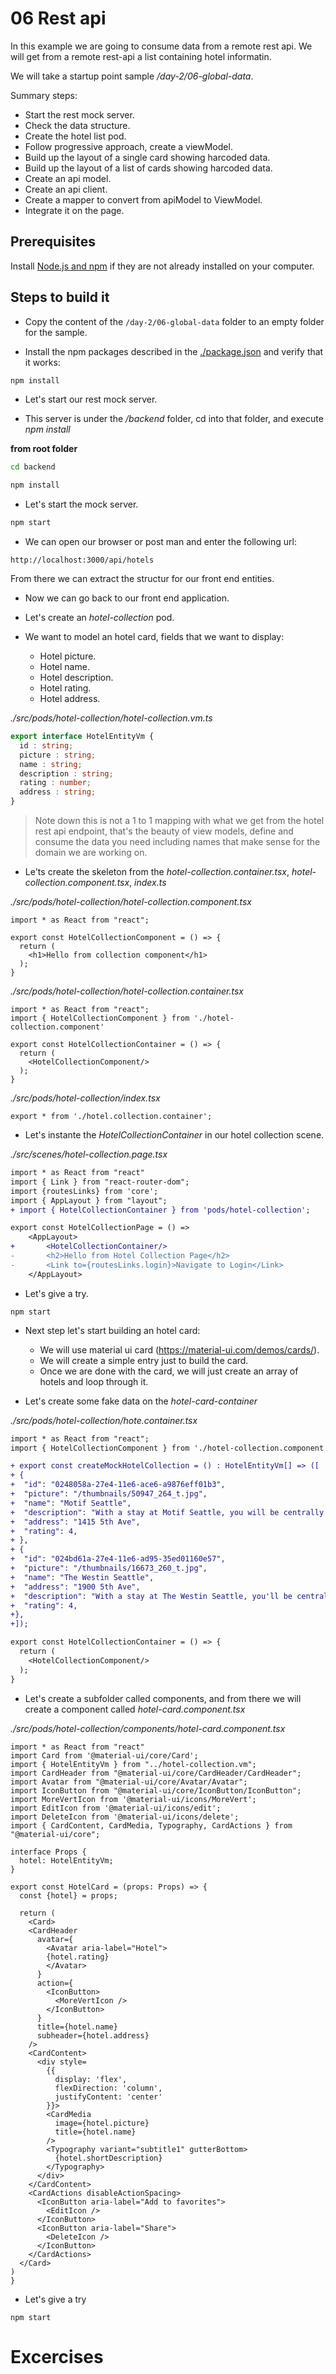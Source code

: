 # 06 Rest api

In this example we are going to consume data from a remote rest api. We will get
from a remote rest-api a list containing hotel informatin.

We will take a startup point sample _/day-2/06-global-data_.

Summary steps:

- Start the rest mock server.
- Check the data structure.
- Create the hotel list pod.
- Follow progressive approach, create a viewModel.
- Build up the layout of a single card showing harcoded data.
- Build up the layout of a list of cards showing harcoded data.
- Create an api model.
- Create an api client.
- Create a mapper to convert from apiModel to ViewModel.
- Integrate it on the page.


## Prerequisites

Install [Node.js and npm](https://nodejs.org/en/) if they are not already installed on your computer.

## Steps to build it

- Copy the content of the `/day-2/06-global-data` folder to an empty folder for the sample.

- Install the npm packages described in the [./package.json](./package.json) and verify that it works:

```bash
npm install
```

- Let's start our rest mock server.

- This server is under the _/backend_ folder, cd into that folder, and execute _npm install_

**from root folder**
```bash
cd backend
```

```bash
npm install
```

- Let's start the mock server.

```bash
npm start
```

- We can open our browser or post man and enter the following url:

```
http://localhost:3000/api/hotels
```

From there we can extract the structur for our front end entities.

- Now we can go back to our front end application.

- Let's create an _hotel-collection_ pod.

- We want to model an hotel card, fields that we want to display:
  - Hotel picture.
  - Hotel name.
  - Hotel description.
  - Hotel rating.
  - Hotel address.

_./src/pods/hotel-collection/hotel-collection.vm.ts_

```typescript
export interface HotelEntityVm {
  id : string;
  picture : string;
  name : string;
  description : string;
  rating : number;
  address : string;
}
```

> Note down this is not a 1 to 1 mapping with what we get from the hotel rest api endpoint, that's
the beauty of view models, define and consume the data you need including names that make sense 
for the domain we are working on.

- Le'ts create the skeleton from the _hotel-collection.container.tsx_, _hotel-collection.component.tsx_,
_index.ts_

_./src/pods/hotel-collection/hotel-collection.component.tsx_

```tsx
import * as React from "react";

export const HotelCollectionComponent = () => {
  return (
    <h1>Hello from collection component</h1>
  );
}
```

_./src/pods/hotel-collection/hotel-collection.container.tsx_

```tsx
import * as React from "react";
import { HotelCollectionComponent } from './hotel-collection.component'

export const HotelCollectionContainer = () => {
  return (
    <HotelCollectionComponent/>
  );
}
```

_./src/pods/hotel-collection/index.tsx_

```tsx
export * from './hotel.collection.container';
```

- Let's instante the _HotelCollectionContainer_ in our hotel collection scene.

_./src/scenes/hotel-collection.page.tsx_

```diff
import * as React from "react"
import { Link } from "react-router-dom";
import {routesLinks} from 'core';
import { AppLayout } from "layout";
+ import { HotelCollectionContainer } from 'pods/hotel-collection';

export const HotelCollectionPage = () =>
    <AppLayout>
+       <HotelCollectionContainer/>        
-       <h2>Hello from Hotel Collection Page</h2>
-       <Link to={routesLinks.login}>Navigate to Login</Link>
    </AppLayout>
```

- Let's give a try.

```
npm start
```
- Next step let's start building an hotel card:
  - We will use material ui card (https://material-ui.com/demos/cards/).
  - We will create a simple entry just to build the card.
  - Once we are done with the card, we will just create an array of 
  hotels and loop through it.

- Let's create some fake data on the _hotel-card-container_

_./src/pods/hotel-collection/hote.container.tsx_

```diff
import * as React from "react";
import { HotelCollectionComponent } from './hotel-collection.component'

+ export const createMockHotelCollection = () : HotelEntityVm[] => ([
+ {
+  "id": "0248058a-27e4-11e6-ace6-a9876eff01b3",
+  "picture": "/thumbnails/50947_264_t.jpg",    
+  "name": "Motif Seattle",
+  "description": "With a stay at Motif Seattle, you will be centrally located in Seattle, steps from 5th Avenue Theater and minutes from Pike Place Market. This 4-star hotel is within", 
+  "address": "1415 5th Ave",
+  "rating": 4,  
+ },
+ {
+  "id": "024bd61a-27e4-11e6-ad95-35ed01160e57",
+  "picture": "/thumbnails/16673_260_t.jpg",
+  "name": "The Westin Seattle",
+  "address": "1900 5th Ave",
+  "description": "With a stay at The Westin Seattle, you'll be centrally laocated in Seattle, steps from Westlake Center and minutes from Pacific Place. This 4-star hotel is close to",
+  "rating": 4,
+},
+]);

export const HotelCollectionContainer = () => {
  return (
    <HotelCollectionComponent/>
  );
}
```

- Let's create a subfolder called components, and from there we will
create a component called _hotel-card.component.tsx_

_./src/pods/hotel-collection/components/hotel-card.component.tsx_

```tsx
import * as React from "react"
import Card from '@material-ui/core/Card';
import { HotelEntityVm } from "../hotel-collection.vm";
import CardHeader from "@material-ui/core/CardHeader/CardHeader";
import Avatar from "@material-ui/core/Avatar/Avatar";
import IconButton from "@material-ui/core/IconButton/IconButton";
import MoreVertIcon from '@material-ui/icons/MoreVert';
import EditIcon from '@material-ui/icons/edit';
import DeleteIcon from '@material-ui/icons/delete';
import { CardContent, CardMedia, Typography, CardActions } from "@material-ui/core";

interface Props {
  hotel: HotelEntityVm;
}

export const HotelCard = (props: Props) => {
  const {hotel} = props;

  return (
    <Card>
    <CardHeader 
      avatar={
        <Avatar aria-label="Hotel">
        {hotel.rating}
        </Avatar>
      }
      action={
        <IconButton>
          <MoreVertIcon />
        </IconButton>
      }                  
      title={hotel.name} 
      subheader={hotel.address}
    />
    <CardContent>
      <div style=
        {{
          display: 'flex',
          flexDirection: 'column',
          justifyContent: 'center'
        }}>
        <CardMedia
          image={hotel.picture}
          title={hotel.name}
        />
        <Typography variant="subtitle1" gutterBottom>
          {hotel.shortDescription}
        </Typography>
      </div>
    </CardContent>
    <CardActions disableActionSpacing>
      <IconButton aria-label="Add to favorites">
        <EditIcon />
      </IconButton>
      <IconButton aria-label="Share">
        <DeleteIcon />
      </IconButton>
    </CardActions>
  </Card>
)
}
```

- Let's give a try

```
npm start
```

# Excercises


